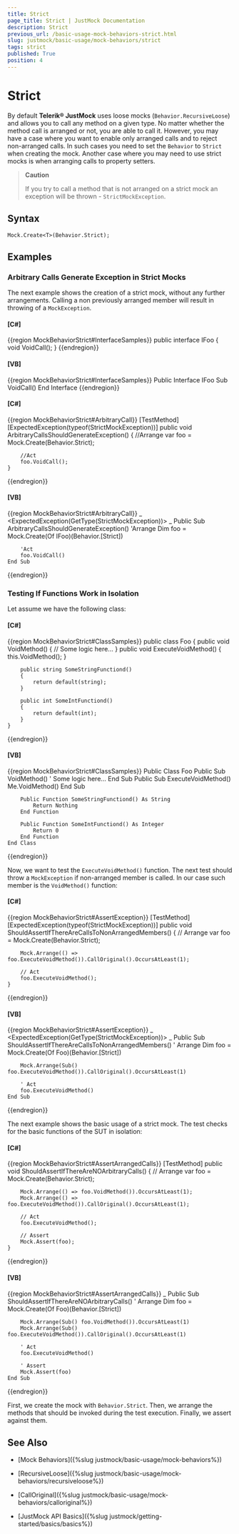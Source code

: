 ```yaml
---
title: Strict
page_title: Strict | JustMock Documentation
description: Strict
previous_url: /basic-usage-mock-behaviors-strict.html
slug: justmock/basic-usage/mock-behaviors/strict
tags: strict
published: True
position: 4
---
```


# Strict

By default __Telerik® JustMock__ uses loose mocks (`Behavior.RecursiveLoose`) and allows you to call any method on a given type. No matter whether the method call is arranged or not, you are able to call it. However, you may have a case where you want to enable only arranged calls and to reject non-arranged calls. In such cases you need to set the `Behavior` to `Strict` when creating the mock. Another case where you may need to use strict mocks is when arranging calls to property setters.

> **Caution**
> 
> If you try to call a method that is not arranged on a strict mock an exception will be thrown - `StrictMockException`.

## Syntax

`Mock.Create<T>(Behavior.Strict);`

## Examples

### Arbitrary Calls Generate Exception in Strict Mocks

The next example shows the creation of a strict mock, without any further arrangements. Calling a non previously arranged member will result in throwing of a `MockException`.
          
  #### __[C#]__

  {{region MockBehaviorStrict#InterfaceSamples}}
    public interface IFoo
    {
        void VoidCall();
    }
  {{endregion}}

  #### __[VB]__

  {{region MockBehaviorStrict#InterfaceSamples}}
    Public Interface IFoo
        Sub VoidCall()
    End Interface
  {{endregion}}


  #### __[C#]__

  {{region MockBehaviorStrict#ArbitraryCall}}
    [TestMethod]
    [ExpectedException(typeof(StrictMockException))]
    public void ArbitraryCallsShouldGenerateException()
    {
        //Arrange
        var foo = Mock.Create<IFoo>(Behavior.Strict);

        //Act
        foo.VoidCall();
    }
  {{endregion}}

  #### __[VB]__

  {{region MockBehaviorStrict#ArbitraryCall}}
    <TestMethod> _
    <ExpectedException(GetType(StrictMockException))> _
    Public Sub ArbitraryCallsShouldGenerateException()
        'Arrange
        Dim foo = Mock.Create(Of IFoo)(Behavior.[Strict])

        'Act
        foo.VoidCall()
    End Sub
  {{endregion}}

### Testing If Functions Work in Isolation
          
Let assume we have the following class:
          
  #### __[C#]__

  {{region MockBehaviorStrict#ClassSamples}}
    public class Foo
    {
        public void VoidMethod()
        {
            // Some logic here...
        }
        public void ExecuteVoidMethod()
        {
            this.VoidMethod();
        }

        public string SomeStringFunctiond()
        {
            return default(string);
        }

        public int SomeIntFunctiond()
        {
            return default(int);
        }
    }
  {{endregion}}

  #### __[VB]__

  {{region MockBehaviorStrict#ClassSamples}}
    Public Class Foo
        Public Sub VoidMethod()
            ' Some logic here...
        End Sub
        Public Sub ExecuteVoidMethod()
            Me.VoidMethod()
        End Sub

        Public Function SomeStringFunctiond() As String
            Return Nothing
        End Function

        Public Function SomeIntFunctiond() As Integer
            Return 0
        End Function
    End Class
  {{endregion}}

Now, we want to test the `ExecuteVoidMethod()` function. The next test should throw a `MockException` if non-arranged member is called. In our case such member is the `VoidMethod()` function:
          
  #### __[C#]__

  {{region MockBehaviorStrict#AssertException}}
    [TestMethod]
    [ExpectedException(typeof(StrictMockException))]
    public void ShouldAssertIfThereAreCallsToNonArrangedMembers()
    {
        // Arrange
        var foo = Mock.Create<Foo>(Behavior.Strict);

        Mock.Arrange(() => foo.ExecuteVoidMethod()).CallOriginal().OccursAtLeast(1);

        // Act
        foo.ExecuteVoidMethod();
    }
  {{endregion}}

  #### __[VB]__

  {{region MockBehaviorStrict#AssertException}}
    <TestMethod> _
    <ExpectedException(GetType(StrictMockException))> _
    Public Sub ShouldAssertIfThereAreCallsToNonArrangedMembers()
        ' Arrange
        Dim foo = Mock.Create(Of Foo)(Behavior.[Strict])

        Mock.Arrange(Sub() foo.ExecuteVoidMethod()).CallOriginal().OccursAtLeast(1)

        ' Act
        foo.ExecuteVoidMethod()
    End Sub
  {{endregion}}

The next example shows the basic usage of a strict mock. The test checks for the basic functions of the SUT in isolation: 

  #### __[C#]__

  {{region MockBehaviorStrict#AssertArrangedCalls}}
    [TestMethod]
    public void ShouldAssertIfThereAreNOArbitraryCalls()
    {
        // Arrange
        var foo = Mock.Create<Foo>(Behavior.Strict);

        Mock.Arrange(() => foo.VoidMethod()).OccursAtLeast(1);
        Mock.Arrange(() => foo.ExecuteVoidMethod()).CallOriginal().OccursAtLeast(1);

        // Act
        foo.ExecuteVoidMethod();

        // Assert
        Mock.Assert(foo);
    }
  {{endregion}}

  #### __[VB]__

  {{region MockBehaviorStrict#AssertArrangedCalls}}
    <TestMethod> _
    Public Sub ShouldAssertIfThereAreNOArbitraryCalls()
        ' Arrange
        Dim foo = Mock.Create(Of Foo)(Behavior.[Strict])

        Mock.Arrange(Sub() foo.VoidMethod()).OccursAtLeast(1)
        Mock.Arrange(Sub() foo.ExecuteVoidMethod()).CallOriginal().OccursAtLeast(1)

        ' Act
        foo.ExecuteVoidMethod()

        ' Assert
        Mock.Assert(foo)
    End Sub
  {{endregion}}

First, we create the mock with `Behavior.Strict`. Then, we arrange the methods that should be invoked  during the test execution. Finally, we assert against them.
        
## See Also

 * [Mock Behaviors]({%slug justmock/basic-usage/mock-behaviors%})

 * [RecursiveLoose]({%slug justmock/basic-usage/mock-behaviors/recursiveloose%})

 * [CallOriginal]({%slug justmock/basic-usage/mock-behaviors/calloriginal%})

 * [JustMock API Basics]({%slug justmock/getting-started/basics/basics%})
